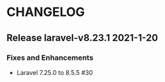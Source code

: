 # CHANGELOG

## Release laravel-v8.23.1  2021-1-20
### Fixes and Enhancements
- Laravel 7.25.0 to 8.5.5 #30
